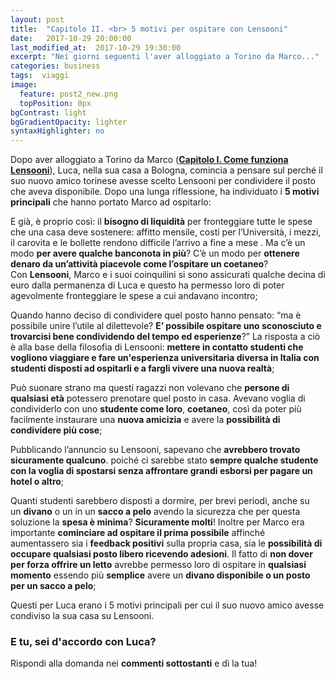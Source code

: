 ```yaml
---
layout: post
title:  "Capitolo II. <br> 5 motivi per ospitare con Lensooni"
date:   2017-10-29 20:00:00
last_modified_at:  2017-10-29 19:30:00
excerpt: "Nei giorni seguenti l'aver alloggiato a Torino da Marco..."
categories: business
tags:  viaggi
image:
  feature: post2_new.png
  topPosition: 0px
bgContrast: light 
bgGradientOpacity: lighter
syntaxHighlighter: no
---
```


Dopo aver alloggiato a Torino da Marco (**[Capitolo I. Come funziona Lensooni](http://www.lensooni.it/blog/come-funziona-Lensooni)**), Luca, nella sua casa a Bologna, comincia a pensare sul perché il suo nuovo amico torinese avesse scelto Lensooni per condividere il posto che aveva disponibile. 
Dopo una lunga riflessione, ha individuato i **5 motivi principali** che hanno portato Marco ad ospitarlo:

<div class="img_1 img_1--fullContainer img--Leading" style="background-image: url(./assets/images/liquidità_1-min.png);"></div>

E già, è proprio così: il **bisogno di liquidità** per fronteggiare tutte le spese che una casa deve sostenere: affitto mensile, costi per l’Università, i mezzi, il carovita e le bollette rendono difficile l’arrivo a fine a mese .  Ma c’è un modo **per avere qualche banconota in più**? C’è un modo per **ottenere denaro da un’attività piacevole come l’ospitare un coetaneo**? Con **Lensooni**, Marco e i suoi coinquilini si sono assicurati qualche decina di euro dalla permanenza di Luca e questo ha permesso loro di poter agevolmente fronteggiare le spese a cui andavano incontro;

<div class="img_1 img_1--fullContainer img--Leading" style="background-image: url(./assets/images/nuovaconoscenza_1-min.png);"></div>

Quando hanno deciso di condividere quel posto hanno pensato: “ma è possibile unire l’utile al dilettevole? **E’ possibile ospitare uno sconosciuto e trovarcisi bene condividendo del tempo ed esperienze**?” La risposta a ciò è alla base della filosofia di Lensooni: **mettere in contatto studenti che vogliono viaggiare e fare un'esperienza universitaria diversa in Italia con studenti disposti ad ospitarli e a fargli vivere una nuova realtà**;

<div class="img_1 img_1--fullContainer img--Leading" style="background-image: url(./assets/images/circuitouniv_1-min.png);"></div>

Può suonare strano ma questi ragazzi non volevano che **persone di qualsiasi età** potessero prenotare quel posto in casa. Avevano voglia di condividerlo con uno **studente come loro**, **coetaneo**, così da poter più facilmente instaurare una **nuova amicizia** e avere la **possibilità di condividere più cose**;

<div class="img_1 img_1--fullContainer img--Leading" style="background-image: url(./assets/images/facilità_1-min.png);"></div>

Pubblicando l’annuncio su Lensooni, sapevano che **avrebbero trovato sicuramente qualcuno**. poiché ci sarebbe stato **sempre qualche studente con la voglia  di spostarsi senza affrontare grandi esborsi per pagare un hotel o altro**;

<div class="img_1 img_1--fullContainer img--Leading" style="background-image: url(./assets/images/qualsiasiposto_1-min.png);"></div>

Quanti studenti sarebbero disposti a dormire, per brevi periodi, anche su un **divano** o un in un **sacco a pelo** avendo la sicurezza che per questa soluzione la **spesa è minima**? **Sicuramente molti**! Inoltre per Marco era importante **cominciare ad ospitare il prima possibile** affinché aumentassero sia i **feedback positivi** sulla propria casa, sia le **possibilità di occupare qualsiasi posto libero ricevendo adesioni**. Il fatto di **non dover per forza offrire un letto** avrebbe permesso loro di ospitare in **qualsiasi momento** essendo più **semplice** avere un **divano disponibile o un posto per un sacco a pelo**;


Questi per Luca erano i 5 motivi principali per cui il suo nuovo amico avesse condiviso la sua casa su Lensooni. 

### E tu, sei d'accordo con Luca?

Rispondi alla domanda nei **commenti sottostanti** e dì la tua!